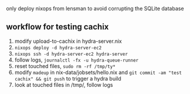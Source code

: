 only deploy nixops from lensman to avoid corrupting the SQLite database

## workflow for testing cachix
1. modify upload-to-cachix in hydra-server.nix
2. `nixops deploy -d hydra-server-ec2`
4. `nixops ssh -d hydra-server-ec2 hydra-server`
6. follow logs, `journalctl -fx -u hydra-queue-runner`
7. reset touched files, `sudo rm -rf /tmp/ty*`
8. modify `madeup` in nix-data/jobsets/hello.nix and `git commit -am "test cachix" && git push` to trigger a hydra build
9. look at touched files in /tmp/, follow logs